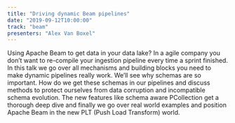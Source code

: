 ```yaml
---
title: "Driving dynamic Beam pipelines"
date: "2019-09-12T10:00:00"
track: "beam"
presenters: "Alex Van Boxel"
---
```


Using Apache Beam to get data in your data lake? In a agile company you don’t want to re-compile your ingestion pipeline every time a sprint finished. In this talk we go over all mechanisms and building blocks you need to make dynamic pipelines really work.
 We’ll see why schemas are so important. How do we get these schemas in our pipelines and discuss methods to protect ourselves from data corruption and incompatible schema evolution. 
 The new features like schema aware PCollection get a thorough deep dive and finally we go over real world examples and position Apache Beam in the new PLT (Push Load Transform) world.
